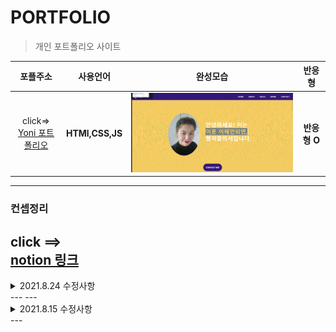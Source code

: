 # PORTFOLIO
>개인 포트폴리오 사이트 

|포플주소|사용언어|완성모습|반응형|
|:--:|:--:|:--:|:--:|
|click=><br>[Yoni 포트폴리오](https://yoni-jo.github.io/PORTFOLIO/)|<strong>HTMl,CSS,JS</strong>|<img src="./img/완성모습/완성모습.gif" width="550px">|**반응형 O** |

---

### 컨셉정리

click ==><br>[notion 링크](https://heavenly-ant-3f9.notion.site/Portfollo-WebSite-016f1c7f822d404eb0aa01feba9d9c98)
---  
<details>
    <summary>2021.8.24 수정사항</summary> 

## <b>css에 재밌는 기능을 찾았다! ╚(•⌂•)╝  
## 'Scroll Snap' 을 사용하여  
### 스크롤시 해당세션에 맞춰내려가게 수정했다.</b>
<br/>    
<img src="./img/완성모습/scroll_snap.gif" width="550px">
<br>

### => 살짝만 내려도 해당세션 위로 스르륵 이동된다.</b>
</details>
---
---  
<details>
    <summary>2021.8.15 수정사항</summary> 

## <b>Intersection Observer API을 사용하여  
###__스크롤시 해당세션과 관련된 메뉴버튼이 변하게 설정</b>
<br/>    
<img src="./img/완성모습/수정.gif" width="550px">
<br>

### 하지만 새로운 문제 발견..  
 - 위로 올렸을때 특정 세션을 건너뛰는 버그가 있음
 - 크기를 줄였을때는 아래 스크롤시 건너뛰는 문제점 발생..
 
 => API 이해도 부족으로 나중에 천천히 수정 예정... 😭😭😢
</details>
---
